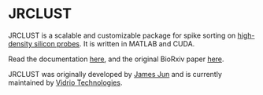 # JRCLUST

JRCLUST is a scalable and customizable package for spike sorting on [high-density silicon probes](https://www.nature.com/articles/nature24636).
It is written in MATLAB and CUDA.

Read the documentation [here](https://jrclust.readthedocs.io/en/latest/index.html), and the original BioRxiv paper [here](https://www.biorxiv.org/content/early/2017/01/30/101030).

JRCLUST was originally developed by [James Jun](https://sites.google.com/view/rocketephys) and is currently maintained by [Vidrio Technologies](https://vidriotechnologies.com).
